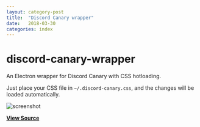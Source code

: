 ```yaml
---
layout: category-post
title:  "Discord Canary wrapper"
date:   2018-03-30
categories: index
---
```


# discord-canary-wrapper

An Electron wrapper for Discord Canary with CSS hotloading.

Just place your CSS file in `~/.discord-canary.css`, and the changes will be loaded automatically.

![screenshot](https://raw.githubusercontent.com/simoniz0r/discord-canary-wrapper/master/screenshot.png)

**[View Source](https://github.com/simoniz0r/discord-canary-wrapper)**
